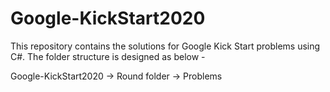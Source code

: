 # Google-KickStart2020

This repository contains the solutions for Google Kick Start problems using C#. The folder structure is designed as below -

Google-KickStart2020
			-> Round folder
						-> Problems